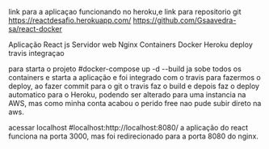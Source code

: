 link para a aplicaçao funcionando no heroku,e link para repositorio git
https://reactdesafio.herokuapp.com/
https://github.com/Gsaavedra-sa/react-docker

Aplicação React js 
Servidor web Nginx
Containers Docker
Heroku deploy
travis integraçao

para starta o projeto
#docker-compose up -d --build
ja sobe todos os containers e starta a aplicação e foi integrado com o travis para fazermos o deploy, ao fazer commit para o git o travis faz o build e depois faz o deploy automatico para o Heroku, podendo ser alterado para uma instancia na AWS, mas como minha conta acabou o perido free nao pude subir direto na aws.

acessar localhost
#localhost:http://localhost:8080/
a aplicação do react funciona na porta 3000, mas foi redirecionado para a porta 8080  do nginx.




